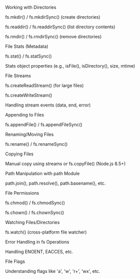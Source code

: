 Working with Directories

fs.mkdir() / fs.mkdirSync() (create directories)

fs.readdir() / fs.readdirSync() (list directory contents)

fs.rmdir() / fs.rmdirSync() (remove directories)

File Stats (Metadata)

fs.stat() / fs.statSync()

Stats object properties (e.g., isFile(), isDirectory(), size, mtime)

File Streams

fs.createReadStream() (for large files)

fs.createWriteStream()

Handling stream events (data, end, error)

Appending to Files

fs.appendFile() / fs.appendFileSync()

Renaming/Moving Files

fs.rename() / fs.renameSync()

Copying Files

Manual copy using streams or fs.copyFile() (Node.js 8.5+)

Path Manipulation with path Module

path.join(), path.resolve(), path.basename(), etc.

File Permissions

fs.chmod() / fs.chmodSync()

fs.chown() / fs.chownSync()

Watching Files/Directories

fs.watch() (cross-platform file watcher)

Error Handling in fs Operations

Handling ENOENT, EACCES, etc.

File Flags

Understanding flags like 'a', 'w', 'r+', 'wx', etc.
